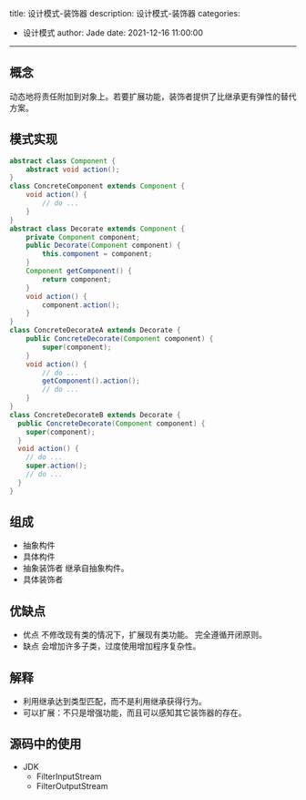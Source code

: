 title: 设计模式-装饰器
description: 设计模式-装饰器
categories:
  - 设计模式
author: Jade
date: 2021-12-16 11:00:00
---

## 概念
动态地将责任附加到对象上。若要扩展功能，装饰者提供了比继承更有弹性的替代方案。

## 模式实现
```java
abstract class Component {
    abstract void action();
}
class ConcreteComponent extends Component {
    void action() {
        // do ...
    }
}
abstract class Decorate extends Component {
    private Component component;
    public Decorate(Component component) {
        this.component = component;
    }
    Component getComponent() {
        return component;
    }
    void action() {
        component.action();
    }
}
class ConcreteDecorateA extends Decorate {
    public ConcreteDecorate(Component component) {
        super(component);
    }
    void action() {
        // do ...
        getComponent().action();
        // do ...
    }
}
class ConcreteDecorateB extends Decorate {
  public ConcreteDecorate(Component component) {
    super(component);
  }
  void action() {
    // do ...
    super.action();
    // do ...
  }
}
```

## 组成
- 抽象构件
- 具体构件
- 抽象装饰者 继承自抽象构件。
- 具体装饰者

## 优缺点
- 优点
  不修改现有类的情况下，扩展现有类功能。
  完全遵循开闭原则。
- 缺点
  会增加许多子类，过度使用增加程序复杂性。

## 解释
- 利用继承达到类型匹配，而不是利用继承获得行为。
- 可以扩展：不只是增强功能，而且可以感知其它装饰器的存在。

## 源码中的使用
- JDK
  - FilterInputStream
  - FilterOutputStream
